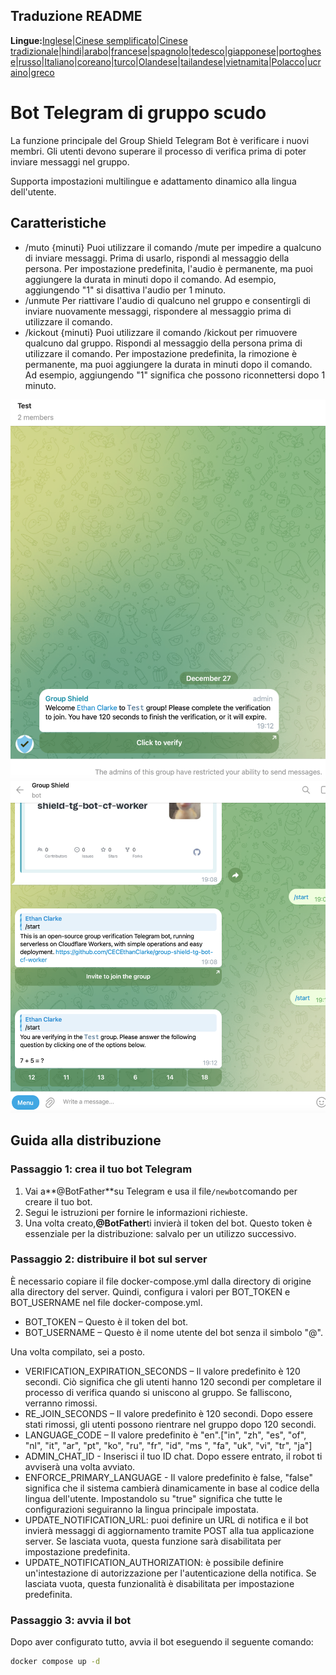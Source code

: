 ## Traduzione README

**Lingue:**[Inglese](README.md)\|[Cinese semplificato](README.zh-CN.md)\|[Cinese tradizionale](README.zh-TW.md)\|[hindi](README.hi.md)\|[arabo](README.ar.md)\|[francese](README.fr.md)\|[spagnolo](README.es.md)\|[tedesco](README.de.md)\|[giapponese](README.ja.md)\|[portoghese](README.pt.md)\|[russo](README.ru.md)\|[Italiano](README.it.md)\|[coreano](README.ko.md)\|[turco](README.tr.md)\|[Olandese](README.nl.md)\|[tailandese](README.th.md)\|[vietnamita](README.vi.md)\|[Polacco](README.pl.md)\|[ucraino](README.uk.md)\|[greco](README.el.md)

# Bot Telegram di gruppo scudo

La funzione principale del Group Shield Telegram Bot è verificare i nuovi membri. Gli utenti devono superare il processo di verifica prima di poter inviare messaggi nel gruppo.

Supporta impostazioni multilingue e adattamento dinamico alla lingua dell'utente.

## Caratteristiche

-   /muto {minuti}
    Puoi utilizzare il comando /mute per impedire a qualcuno di inviare messaggi. Prima di usarlo, rispondi al messaggio della persona. Per impostazione predefinita, l'audio è permanente, ma puoi aggiungere la durata in minuti dopo il comando. Ad esempio, aggiungendo "1" si disattiva l'audio per 1 minuto.
-   /unmute Per riattivare l'audio di qualcuno nel gruppo e consentirgli di inviare nuovamente messaggi, rispondere al messaggio prima di utilizzare il comando.
-   /kickout {minuti} 
    Puoi utilizzare il comando /kickout per rimuovere qualcuno dal gruppo. Rispondi al messaggio della persona prima di utilizzare il comando. Per impostazione predefinita, la rimozione è permanente, ma puoi aggiungere la durata in minuti dopo il comando. Ad esempio, aggiungendo "1" significa che possono riconnettersi dopo 1 minuto.

![screenshot](https://raw.githubusercontent.com/CECEthanClarke/group-shield-tg-bot/refs/heads/main/other/image.png)![screenshot](https://raw.githubusercontent.com/CECEthanClarke/group-shield-tg-bot/refs/heads/main/other/image2.png)

## Guida alla distribuzione

### Passaggio 1: crea il tuo bot Telegram

1.  Vai a**@BotFather**su Telegram e usa il file`/newbot`comando per creare il tuo bot.
2.  Segui le istruzioni per fornire le informazioni richieste.
3.  Una volta creato,**@BotFather**ti invierà il token del bot. Questo token è essenziale per la distribuzione: salvalo per un utilizzo successivo.

### Passaggio 2: distribuire il bot sul server

È necessario copiare il file docker-compose.yml dalla directory di origine alla directory del server. Quindi, configura i valori per BOT_TOKEN e BOT_USERNAME nel file docker-compose.yml.

-   BOT_TOKEN – Questo è il token del bot.
-   BOT_USERNAME – Questo è il nome utente del bot senza il simbolo "@".

Una volta compilato, sei a posto.

-   VERIFICATION_EXPIRATION_SECONDS – Il valore predefinito è 120 secondi. Ciò significa che gli utenti hanno 120 secondi per completare il processo di verifica quando si uniscono al gruppo. Se falliscono, verranno rimossi.
-   RE_JOIN_SECONDS – Il valore predefinito è 120 secondi. Dopo essere stati rimossi, gli utenti possono rientrare nel gruppo dopo 120 secondi.
-   LANGUAGE_CODE – Il valore predefinito è "en".["in", "zh", "es", "of", "nl", "it", "ar", "pt", "ko", "ru", "fr", "id", "ms ", "fa", "uk", "vi", "tr", "ja"]
-   ADMIN_CHAT_ID - Inserisci il tuo ID chat. Dopo essere entrato, il robot ti avviserà una volta avviato.
-   ENFORCE_PRIMARY_LANGUAGE - Il valore predefinito è false, "false" significa che il sistema cambierà dinamicamente in base al codice della lingua dell'utente. Impostandolo su "true" significa che tutte le configurazioni seguiranno la lingua principale impostata.
-   UPDATE_NOTIFICATION_URL: puoi definire un URL di notifica e il bot invierà messaggi di aggiornamento tramite POST alla tua applicazione server. Se lasciata vuota, questa funzione sarà disabilitata per impostazione predefinita.
-   UPDATE_NOTIFICATION_AUTHORIZATION: è possibile definire un'intestazione di autorizzazione per l'autenticazione della notifica. Se lasciata vuota, questa funzionalità è disabilitata per impostazione predefinita.

### Passaggio 3: avvia il bot

Dopo aver configurato tutto, avvia il bot eseguendo il seguente comando:

```bash
docker compose up -d
```
